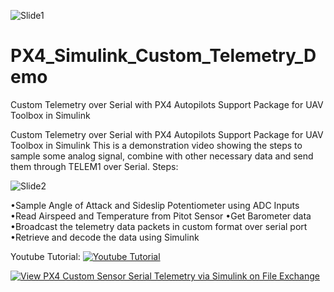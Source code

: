 ![Slide1](https://user-images.githubusercontent.com/30341941/133135737-06185556-3bdf-49e4-89ec-40094075436e.JPG)
# PX4_Simulink_Custom_Telemetry_Demo
Custom Telemetry over Serial with PX4 Autopilots Support Package for UAV Toolbox in Simulink

Custom Telemetry over Serial with PX4 Autopilots Support Package for UAV Toolbox in Simulink 
This is a demonstration video showing the steps to sample some analog signal, combine with other necessary data and send them through TELEM1 over Serial.
Steps:

![Slide2](https://user-images.githubusercontent.com/30341941/133135826-97f7f026-1d4e-4c85-a617-63d51d988942.JPG)


•Sample Angle of Attack and Sideslip Potentiometer using ADC Inputs
•Read Airspeed and Temperature from Pitot Sensor
•Get Barometer data
•Broadcast the telemetry data packets in custom format over serial port
•Retrieve and decode the data using Simulink


Youtube Tutorial:
[![Youtube Tutorial](https://img.youtube.com/vi/DBdXkZD1OLA/0.jpg)](https://www.youtube.com/watch?v=DBdXkZD1OLA)


[![View PX4 Custom  Sensor Serial Telemetry via Simulink  on File Exchange](https://www.mathworks.com/matlabcentral/images/matlab-file-exchange.svg)](https://nl.mathworks.com/matlabcentral/fileexchange/99144-px4-custom-sensor-serial-telemetry-via-simulink)
